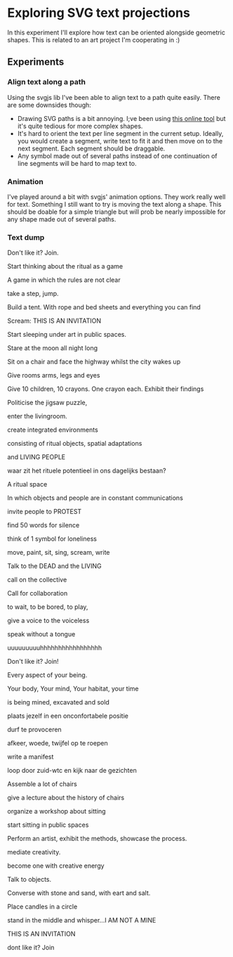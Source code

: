 # Exploring SVG text projections

In this experiment I'll explore how text can be oriented alongside geometric shapes. This is related to an art project I'm cooperating in :)

## Experiments

### Align text along a path
Using the svgjs lib I've been able to align text to a path quite easily. There are some downsides though:

- Drawing SVG paths is a bit annoying. I;ve been using [this online tool](https://yqnn.github.io/svg-path-editor/) but it's quite tedious for more complex shapes.
- It's hard to orient the text per line segment in the current setup. Ideally, you would create a segment, write text to fit it and then move on to the next segment. Each segment should be draggable.
- Any symbol made out of several paths instead of one continuation of line segments will be hard to map text to.

### Animation
I've played around a bit with svgjs' animation options. They work really well for text. Something I still want to try is moving the text along a shape. This should be doable for a simple triangle but will prob be nearly impossible for any shape made out of several paths.

### Text dump
Don't like it? Join.


Start thinking about the ritual as a game

A game in which the rules are not clear

take a step, jump. 

Build a tent. With rope and bed sheets and everything you can find

Scream: THIS IS AN INVITATION

Start sleeping under art in public spaces.

Stare at the moon all night long

Sit on a chair and face the highway whilst the city wakes up

Give rooms arms, legs and eyes

Give 10 children, 10 crayons. One crayon each.  Exhibit their findings

Politicise the jigsaw puzzle,

enter the livingroom.

create integrated environments

consisting of ritual objects, spatial adaptations

and LIVING PEOPLE

waar zit het rituele potentieel in ons dagelijks bestaan?

A ritual space

In which objects and people are in constant communications

invite people to PROTEST

find 50 words for silence

think of 1 symbol for loneliness

move, paint, sit, sing, scream, write

Talk to the DEAD and the LIVING

call on the collective 

Call for collaboration

to wait, to be bored, to play, 

give a voice to the voiceless

speak without a tongue

uuuuuuuuuhhhhhhhhhhhhhhhhh

Don't like it? Join!

Every aspect of your being.

Your body, Your mind, Your habitat, your time

is being mined, excavated and sold

plaats jezelf in een onconfortabele positie

durf te provoceren

afkeer, woede, twijfel op te roepen

write a manifest

loop door zuid-wtc en kijk naar de gezichten

Assemble a lot of chairs

give a lecture about the history of chairs

organize a workshop about sitting

start sitting in public spaces

Perform an artist, exhibit the methods, showcase the process.

mediate creativity.

become one with creative energy 

Talk to objects. 

Converse with stone and sand, with eart and salt.

Place candles in a circle

stand in the middle and whisper...I AM NOT A MINE


THIS IS AN INVITATION

dont like it? Join
